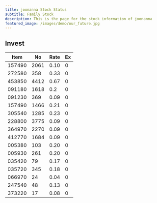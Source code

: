 ```yaml
---
title: joonanna Stock Status
subtitle: Family Stock 
description: This is the page for the stock information of joonanna
featured_image: /images/demo/our_future.jpg
---
```


## Invest

|  Item  | No | Rate | Ex   |
|--------|----|------|------|
| 157490 |2061| 0.10 |    0 | 
| 272580 | 358| 0.33 |    0 |
| 453850 |4412| 0.67 |    0 |
| 091180 |1618| 0.2  |    0 |
| 091230 | 369| 0.09 |    0 | 
| 157490 |1466| 0.21 |    0 | 
| 305540 |1285| 0.23 |    0 | 
| 228800 |3775| 0.09 |    0 |  
| 364970 |2270| 0.09 |    0 |  
| 412770 |1684| 0.09 |    0 | 
| 005380 | 103| 0.20 |    0 | 
| 005930 | 261| 0.20 |    0 | 
| 035420 |  79| 0.17 |    0 | 
| 035720 | 345| 0.18 |    0 | 
| 066970 |  24| 0.04 |    0 | 
| 247540 |  48| 0.13 |    0 | 
| 373220 |  17| 0.08 |    0 | 
